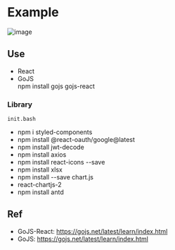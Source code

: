 # Example
![image](https://github.com/GAE4COON/Diagram_sample/assets/112956015/4286a817-e3ab-47c3-b96a-443de2cf65fc)

## Use
- React
- GoJS<br>
  npm install gojs gojs-react

### Library
```init.bash```


- npm i styled-components
- npm install @react-oauth/google@latest
- npm install jwt-decode
- npm install axios
- npm install react-icons --save
- npm install xlsx 
- npm install --save chart.js
- react-chartjs-2 
- npm install antd

## Ref
- GoJS-React: https://gojs.net/latest/learn/index.html
- GoJS: https://gojs.net/latest/learn/index.html